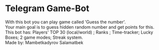 # Telegram Game-Bot
With this bot you can play game called 'Guess the number'. <br />
Your main goal is to guess hidden random number and get points for this. <br />
This bot has: Players' TOP 30 (local/world) ; Ranks ; Time-tracker; Lucky Boxes; 2 game modes; Streak system. <br />
Made by: Mambetkadyrov Salamatbek
              
